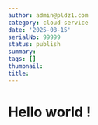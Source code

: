 ```yaml
---
author: admin@pldz1.com
category: cloud-service
date: '2025-08-15'
serialNo: 99999
status: publish
summary:
tags: []
thumbnail:
title:
---
```


# Hello world !
